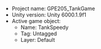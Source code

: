 <!-- UNITY CODE ASSIST INSTRUCTIONS START -->
- Project name: GPE205_TankGame
- Unity version: Unity 6000.1.9f1
- Active game object:
  - Name: TankSpeedy
  - Tag: Untagged
  - Layer: Default
<!-- UNITY CODE ASSIST INSTRUCTIONS END -->